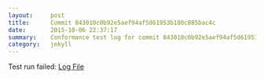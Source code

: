 ```yaml
---
layout:     post
title:      Commit 843010c0b92e5aef94af5d61953b180c885bac4c
date:       2015-10-06 22:37:17
summary:    Conformance test log for commit 843010c0b92e5aef94af5d61953b180c885bac4c.
category:   jekyll
---
```


Test run failed: [Log File](http://s3-us-west-2.amazonaws.com/kraken-e2e-logs/conformance/kraken_843010c0b92e5aef94af5d61953b180c885bac4c_conformance.log)
